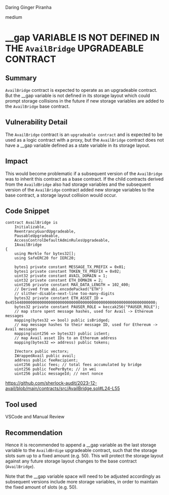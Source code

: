 Daring Ginger Piranha

medium

# __gap  VARIABLE IS NOT DEFINED IN THE `AvailBridge` UPGRADEABLE CONTRACT

## Summary

`AvailBridge` contract is expected to operate as an upgradeable contract. But the __gap variable is not defined in its storage layout which could prompt storage collisions in the future if new storage variables are added to the `AvailBridge` base contract. 

## Vulnerability Detail

The `AvailBridge` contract is an `upgradeable contract` and is expected to be used as a logic contract with a proxy, but the `AvailBridge` contract does not have a __gap variable defined as a state variable in its storage layout.

## Impact

This would become problematic if a subsequent version of the `AvailBridge` was to inherit this contract as a base contract. If the child contracts derived from the `AvaildBridge` also had storage variables and the subsequent version of the `AvailBridge` contract added new storage variables to the base contract, a storage layout collision would occur.

## Code Snippet

```solidity
contract AvailBridge is
    Initializable,
    ReentrancyGuardUpgradeable,
    PausableUpgradeable,
    AccessControlDefaultAdminRulesUpgradeable,
    IAvailBridge
{
    using Merkle for bytes32[];
    using SafeERC20 for IERC20;

    bytes1 private constant MESSAGE_TX_PREFIX = 0x01;
    bytes1 private constant TOKEN_TX_PREFIX = 0x02;
    uint32 private constant AVAIL_DOMAIN = 1;
    uint32 private constant ETH_DOMAIN = 2;
    uint256 private constant MAX_DATA_LENGTH = 102_400;
    // Derived from abi.encodePacked("ETH")
    // slither-disable-next-line too-many-digits
    bytes32 private constant ETH_ASSET_ID = 0x4554480000000000000000000000000000000000000000000000000000000000;
    bytes32 private constant PAUSER_ROLE = keccak256("PAUSER_ROLE");
    // map store spent message hashes, used for Avail -> Ethereum messages
    mapping(bytes32 => bool) public isBridged;
    // map message hashes to their message ID, used for Ethereum -> Avail messages
    mapping(uint256 => bytes32) public isSent;
    // map Avail asset IDs to an Ethereum address
    mapping(bytes32 => address) public tokens;

    IVectorx public vectorx;
    IWrappedAvail public avail;
    address public feeRecipient;
    uint256 public fees; // total fees accumulated by bridge
    uint256 public feePerByte; // in wei
    uint256 public messageId; // next nonce
```

https://github.com/sherlock-audit/2023-12-avail/blob/main/contracts/src/AvailBridge.sol#L24-L55

## Tool used
VSCode and Manual Review

## Recommendation

Hence it is recommended to append a __gap variable as the last storage variable to the `AvaildBrdige` upgradeable contract, such that the storage slots sum up to a fixed amount (e.g. 50). This will protect the storage layout against any future storage layout changes to the base contract (`AvailBridge`).

Note that the __gap variable space will need to be adjusted accordingly as subsequent versions include more storage variables, in order to maintain the fixed amount of slots (e.g. 50).